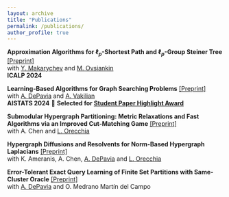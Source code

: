 ```yaml
---
layout: archive
title: "Publications"
permalink: /publications/
author_profile: true
---
```




**Approximation Algorithms for $\ell_p$-Shortest Path and $\ell_p$-Group Steiner Tree** [[Preprint]](http://arxiv.org/abs/2404.17669)<br> 
with [Y. Makarychev](https://home.ttic.edu/~yury) and [M. Ovsiankin](https://maxov.org)<br>
**ICALP 2024**

**Learning-Based Algorithms for Graph Searching Problems** [[Preprint]](https://arxiv.org/abs/2402.17736)<br>
with [A. DePavia](https://cam.uchicago.edu/people/profile/adela-depavia/) and [A. Vakilian](https://www.mit.edu/~vakilian)<br>
**AISTATS 2024** 🥇 **Selected for [Student Paper Highlight Award](https://virtual.aistats.org/virtual/2024/awards_detail)**<br>


**Submodular Hypergraph Partitioning: Metric Relaxations and Fast Algorithms via an Improved Cut-Matching Game** [[Preprint]](https://arxiv.org/abs/2301.08920)<br>
with A. Chen and [L. Orecchia](https://orecchia.net)

**Hypergraph Diffusions and Resolvents for Norm-Based Hypergraph Laplacians** [[Preprint]](https://arxiv.org/abs/2307.11042)<br>
with K. Ameranis, A. Chen, [A. DePavia](https://cam.uchicago.edu/people/profile/adela-depavia/) and [L. Orecchia](https://orecchia.net/)

**Error-Tolerant Exact Query Learning of Finite Set Partitions with Same-Cluster Oracle** [[Preprint]](https://arxiv.org/abs/2305.13402) <br>
with [A. DePavia](https://cam.uchicago.edu/people/profile/adela-depavia/) and O. Medrano Martín del Campo